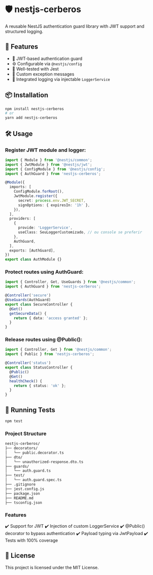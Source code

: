 # 🛡️ nestjs-cerberos

A reusable NestJS authentication guard library with JWT support and structured logging.

## 🚀 Features

- 🔐 JWT-based authentication guard
- ⚙️ Configurable via `@nestjs/config`
- 🧪 Well-tested with Jest
- 🧾 Custom exception messages
- 📓 Integrated logging via injectable `LoggerService`

## 📦 Installation

```bash
npm install nestjs-cerberos
# or
yarn add nestjs-cerberos
```

## 🛠️ Usage

### Register JWT module and logger:

```ts
import { Module } from '@nestjs/common';
import { JwtModule } from '@nestjs/jwt';
import { ConfigModule } from '@nestjs/config';
import { AuthGuard } from 'nestjs-cerberos';

@Module({
  imports: [
    ConfigModule.forRoot(),
    JwtModule.register({
      secret: process.env.JWT_SECRET,
      signOptions: { expiresIn: '1h' },
    }),
  ],
  providers: [
    {
      provide: 'LoggerService',
      useClass: SeuLoggerCustomizado, // ou console se preferir
    },
    AuthGuard,
  ],
  exports: [AuthGuard],
})
export class AuthModule {}
```

### Protect routes using AuthGuard:

```ts
import { Controller, Get, UseGuards } from '@nestjs/common';
import { AuthGuard } from 'nestjs-cerberos';

@Controller('secure')
@UseGuards(AuthGuard)
export class SecureController {
  @Get()
  getSecureData() {
    return { data: 'access granted' };
  }
}
```

### Release routes using @Public():

```ts
import { Controller, Get } from '@nestjs/common';
import { Public } from 'nestjs-cerberos';

@Controller('status')
export class StatusController {
  @Public()
  @Get()
  healthCheck() {
    return { status: 'ok' };
  }
}
```

## 🧪 Running Tests

```bash
npm test
```

### Project Structure

```bash
nestjs-cerberos/
├── decorators/
│   └── public.decorator.ts
├── dto/
│   └── unauthorized-response.dto.ts
├── guards/
│   └── auth.guard.ts
├── test/
│   └── auth.guard.spec.ts
├── .gitignore
├── jest.config.js
├── package.json
├── README.md
├── tsconfig.json
```

### Features
✔️ Support for JWT
✔️ Injection of custom LoggerService
✔️ @Public() decorator to bypass authentication
✔️ Payload typing via JwtPayload
✔️ Tests with 100% coverage


## 🔐 License

This project is licensed under the MIT License.
